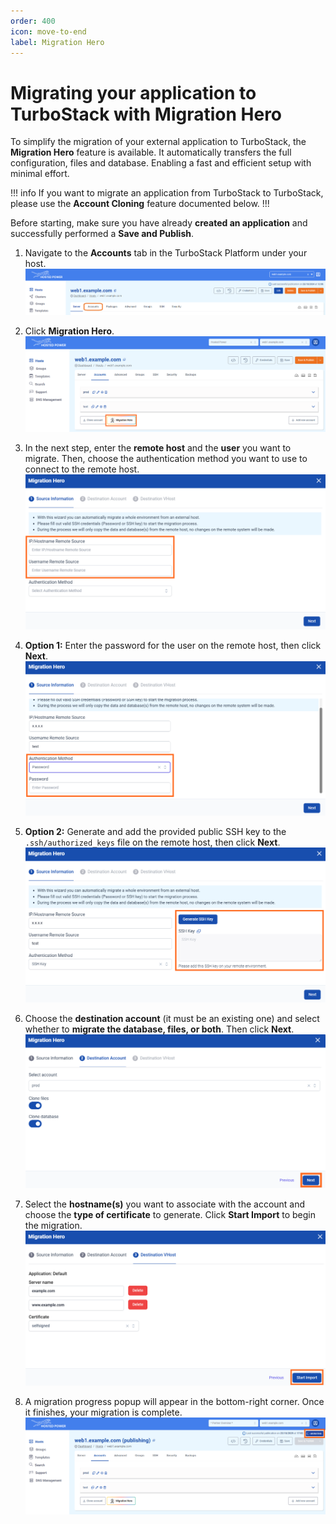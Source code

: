 ```yaml
---
order: 400
icon: move-to-end
label: Migration Hero
---
```


# Migrating your application to TurboStack with Migration Hero

To simplify the migration of your external application to TurboStack, the **Migration Hero** feature is available. It automatically transfers the full configuration, files and database. Enabling a fast and efficient setup with minimal effort.

!!! info
If you want to migrate an application from TurboStack to TurboStack, please use the **Account Cloning** feature documented below.
!!!

Before starting, make sure you have already **created an application** and successfully performed a **Save and Publish**.

1. Navigate to the **Accounts** tab in the TurboStack Platform under your host.
![](../../../img/turbostackapp/newapp/tsa_user6.png)

2. Click **Migration Hero**.
![](../../../img/turbostackapp/newapp/tsa_migration_hero1.png)

3. In the next step, enter the **remote host** and the **user** you want to migrate. 
Then, choose the authentication method you want to use to connect to the remote host.
![](../../../img/turbostackapp/newapp/tsa_migration_hero2.png)

4. **Option 1:** Enter the password for the user on the remote host, then click **Next**.
![](../../../img/turbostackapp/newapp/tsa_migration_hero3.png)

5. **Option 2:** Generate and add the provided public SSH key to the `.ssh/authorized_keys` file on the remote host, then click **Next**.
![](../../../img/turbostackapp/newapp/tsa_migration_hero4.png)

6. Choose the **destination account** (it must be an existing one) and select whether to **migrate the database, files, or both**. Then click **Next**. 
![](../../../img/turbostackapp/newapp/tsa_migration_hero5.png)

7. Select the **hostname(s)** you want to associate with the account and choose the **type of certificate** to generate. Click **Start Import** to begin the migration.
![](../../../img/turbostackapp/newapp/tsa_migration_hero6.png)

8. A migration progress popup will appear in the bottom-right corner. Once it finishes, your migration is complete. 
![](../../../img/turbostackapp/newapp/tsa_migration_hero7.png)
